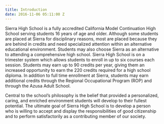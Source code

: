 ```yaml
---
title: Introduction
date: 2016-11-06 05:11:00 Z
---
```


Sierra High School is a fully accredited California Model Continuation High School serving students 16 years of age and older. Although some students are placed at Sierra for disciplinary reasons, most are placed because they are behind in credits and need specialized attention within an alternative educational environment.  Students may also choose Sierra as an alternative to attending a comprehensive high school.  Sierra High School is on a trimester system which allows students to enroll in up to six courses each session.  Students may earn up to 90 credits per year, giving them an increased opportunity to earn the 220 credits required for a high school diploma.  In addition to full time enrollment at Sierra, students may earn additional credits through the Regional Occupational Program (ROP) and through the Azusa Adult School.

Central to the school’s philosophy is the belief that provided a personalized, caring, and enriched environment students will develop to their fullest potential.  The ultimate goal of Sierra High School is to develop a person who is willing to accept and display the responsibilities of good citizenship and to perform satisfactorily as a contributing member of our society.
